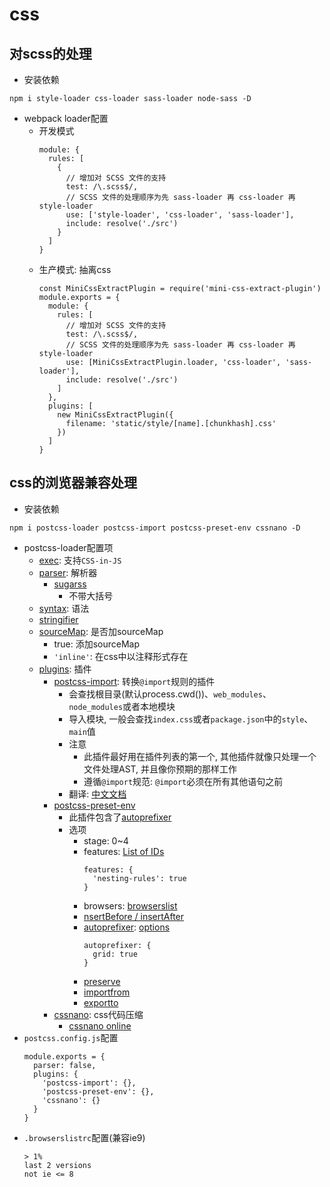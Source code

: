 # css
## 对scss的处理
- 安装依赖
```
npm i style-loader css-loader sass-loader node-sass -D
```
- webpack loader配置
  - 开发模式
    ```
    module: {
      rules: [
        {
          // 增加对 SCSS 文件的支持
          test: /\.scss$/,
          // SCSS 文件的处理顺序为先 sass-loader 再 css-loader 再 style-loader
          use: ['style-loader', 'css-loader', 'sass-loader'],
          include: resolve('./src')
        }
      ]
    }
    ```
  - 生产模式: 抽离css
    ```
    const MiniCssExtractPlugin = require('mini-css-extract-plugin')
    module.exports = {
      module: {
        rules: [
          // 增加对 SCSS 文件的支持
          test: /\.scss$/,
          // SCSS 文件的处理顺序为先 sass-loader 再 css-loader 再 style-loader
          use: [MiniCssExtractPlugin.loader, 'css-loader', 'sass-loader'],
          include: resolve('./src')
        ]
      },
      plugins: [
        new MiniCssExtractPlugin({
          filename: 'static/style/[name].[chunkhash].css'
        })
      ]
    }
    ```
## css的浏览器兼容处理
- 安装依赖
```
npm i postcss-loader postcss-import postcss-preset-env cssnano -D
```
- postcss-loader配置项
  - [exec](https://github.com/postcss/postcss-loader#exec): 支持`CSS-in-JS`
  - [parser](https://github.com/postcss/postcss-loader#parser): 解析器
    - [sugarss](https://www.npmjs.com/package/sugarss)
      - 不带大括号
  - [syntax](https://github.com/postcss/postcss-loader#syntaxes): 语法
  - [stringifier](https://github.com/postcss/postcss-loader#stringifier)
  - [sourceMap](https://github.com/postcss/postcss-loader#sourcemap): 是否加sourceMap
    - true: 添加sourceMap
    - `'inline'`: 在css中以注释形式存在
  - [plugins](https://github.com/postcss/postcss-loader#plugins): 插件
    - [postcss-import](https://github.com/postcss/postcss-import): 转换`@import`规则的插件
      - 会查找根目录(默认process.cwd())、`web_modules`、`node_modules`或者本地模块
      - 导入模块, 一般会查找`index.css`或者`package.json`中的`style`、`main`值
      - 注意
        - 此插件最好用在插件列表的第一个, 其他插件就像只处理一个文件处理AST, 并且像你预期的那样工作
        - 遵循`@import`规范: `@import`必须在所有其他语句之前
      - 翻译: [中文文档](https://www.helplib.com/GitHub/article_113689)
    - [postcss-preset-env](https://github.com/csstools/postcss-preset-env)
      - 此插件包含了[autoprefixer](https://github.com/postcss/autoprefixer)
      - 选项
        - stage: 0~4
        - features: [List of IDs](https://github.com/csstools/postcss-preset-env/blob/master/src/lib/plugins-by-id.js#L36)
          ```
          features: {
            'nesting-rules': true
          }
          ```
        - browsers: [browserslist](https://github.com/browserslist/browserslist#readme)
        - [nsertBefore / insertAfter](https://github.com/csstools/postcss-preset-env#insertbefore--insertafter)
        - [autoprefixer](https://github.com/csstools/postcss-preset-env#autoprefixer): [options](https://github.com/postcss/autoprefixer#options)
          ```
          autoprefixer: {
            grid: true
          }
          ```
        - [preserve](https://github.com/csstools/postcss-preset-env#preserve)
        - [importfrom](https://github.com/csstools/postcss-preset-env#importfrom)
        - [exportto](https://github.com/csstools/postcss-preset-env#exportto)
    - [cssnano](https://github.com/cssnano/cssnano): css代码压缩
      - [cssnano online](https://cssnano.co/playground/)
- `postcss.config.js`配置
  ```
  module.exports = {
    parser: false,
    plugins: {
      'postcss-import': {},
      'postcss-preset-env': {},
      'cssnano': {}
    }
  }
  ```
- `.browserslistrc`配置(兼容ie9)
  ```
  > 1%
  last 2 versions
  not ie <= 8
  ```
